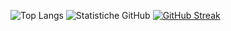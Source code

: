 ![Top Langs](https://github-readme-stats.vercel.app/api/top-langs/?username=ITTLuffy&layout=compact&langs_count=8&theme=github_dark)
![Statistiche GitHub](https://github-readme-stats.vercel.app/api?username=TUO_USERNAME&show_icons=true&theme=github_dark)
[![GitHub Streak](https://streak-stats.demolab.com/?user=TUO_USERNAME&theme=github-dark)](https://git.io/streak-stats)

